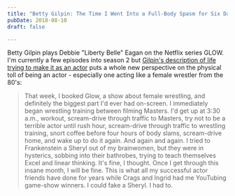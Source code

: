 ```yaml
---
title: "Betty Gilpin: The Time I Went Into a Full-Body Spasm for Six Days"
pubDate: 2018-08-10
draft: false

---
```


Betty Gilpin plays Debbie "Liberty Belle" Eagan on the Netflix series GLOW. I'm currently a few episodes into season 2 but [Gilpin's description of life trying to make it as an actor](https://www.lennyletter.com/story/betty-gilpin-the-time-i-went-into-a-full-body-spasm-for-six-days) puts a whole new perspective on the physical toll of being an actor - especially one acting like a female wrestler from the 80's:

> That week, I booked Glow, a show about female wrestling, and definitely the biggest part I'd ever had on-screen. I immediately began wrestling training between filming Masters. I'd get up at 3:30 a.m., workout, scream-drive through traffic to Masters, try not to be a terrible actor until rush hour, scream-drive through traffic to wrestling training, snort coffee before four hours of body slams, scream-drive home, and wake up to do it again. And again and again. I tried to Frankenstein a Sheryl out of my brainwomen, but they were in hysterics, sobbing into their bathrobes, trying to teach themselves Excel and linear thinking. It's fine, I thought. Once I get through this insane month, I will be fine. This is what all my successful actor friends have done for years while Crags and Ingrid had me YouTubing game-show winners. I could fake a Sheryl. I had to.
